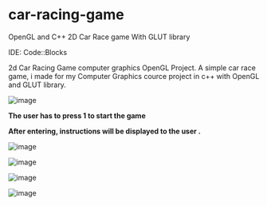 # car-racing-game


OpenGL and C++ 2D Car Race game With GLUT library

IDE: Code::Blocks

2d Car Racing Game computer graphics OpenGL Project. A simple car race game, i made for my Computer Graphics cource project in c++ with OpenGL and GLUT library.



![image](https://user-images.githubusercontent.com/89535286/157287312-86b94886-127f-4ee4-a5ed-db3489f089a2.png)

**The user has to press 1 to start the game**

**After entering, instructions will be displayed to the user .**

![image](https://user-images.githubusercontent.com/89535286/157289006-d7018450-4573-42ee-bb88-59f520fb7283.png)

![image](https://user-images.githubusercontent.com/89535286/157289147-8fabefc8-0e69-4d2a-b97f-a00acb43579f.png)


![image](https://user-images.githubusercontent.com/89535286/157287591-dc8fd03c-c489-4376-bf94-9022129e930a.png)

![image](https://user-images.githubusercontent.com/89535286/157287615-8c955f21-7149-4890-af6d-6822436d35b9.png)
